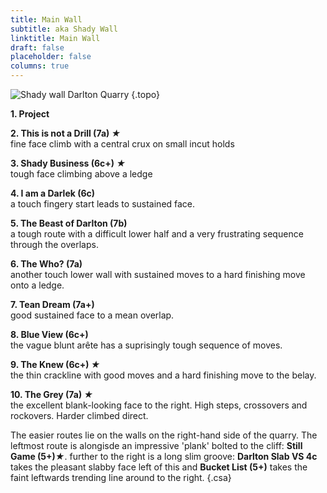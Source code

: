 ```yaml
---
title: Main Wall
subtitle: aka Shady Wall
linktitle: Main Wall
draft: false
placeholder: false
columns: true
---
```


![Shady wall Darlton Quarry](/img/peak/stoney/Darlton.jpg)
{.topo}


**1. Project**

**2. This is not a Drill (7a) *&starf;***  
fine face climb with a central crux on small incut holds

**3. Shady Business (6c+) *&starf;***  
tough face climbing above a ledge

**4. I am a Darlek (6c)**  
a touch fingery start leads to sustained face.

**5. The Beast of Darlton (7b)**  
a tough route with a difficult lower half and a very frustrating sequence through the overlaps.

**6. The Who? (7a)**  
another touch lower wall with sustained moves to a hard finishing move onto a ledge.

**7. Tean Dream (7a+)**  
good sustained face to a mean overlap.

**8. Blue View (6c+)**  
the vague blunt arête has a suprisingly tough sequence of moves.

**9. The Knew (6c+) *&starf;***  
the thin crackline with good moves and a hard finishing move to the belay.

**10. The Grey (7a) *&starf;***  
the excellent blank-looking face to the right. High steps, crossovers and rockovers. Harder climbed direct.

The easier routes lie on the walls on the right-hand side of the quarry. The leftmost route is alongisde an impressive 'plank' bolted to the cliff: **Still Game (5+)*&starf;***. further to the right is a long slim groove: **Darlton Slab VS 4c** takes the pleasant slabby face left of this and **Bucket List (5+)** takes the faint leftwards trending line around to the right.
{.csa}



